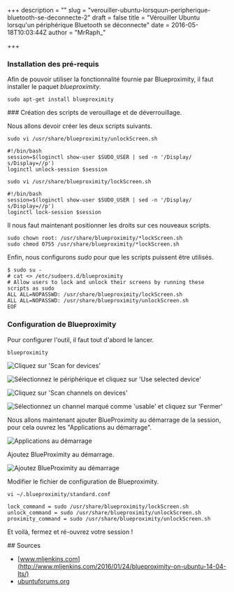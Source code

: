 +++
description = ""
slug = "verouiller-ubuntu-lorsquun-peripherique-bluetooth-se-deconnecte-2"
draft = false
title = "Vérouiller Ubuntu lorsqu'un périphérique Bluetooth se déconnecte"
date = 2016-05-18T10:03:44Z
author = "MrRaph_"

+++

### Installation des pré-requis

Afin de pouvoir utiliser la fonctionnalité fournie par Blueproximity, il faut installer le paquet _blueproximity_.

<pre><code class="hljs bash">sudo apt-get install blueproximity</code></pre>

### Création des scripts de verouillage et de déverrouillage.

Nous allons devoir créer les deux scripts suivants.

<pre><code class="hljs bash">sudo vi /usr/share/blueproximity/unlockScreen.sh</code></pre>

<pre><code class="hljs bash">#!/bin/bash
session=$(loginctl show-user $SUDO_USER | sed -n '/Display/ s/Display=//p')
loginctl unlock-session $session</code></pre>


<pre><code class="hljs bash">sudo vi /usr/share/blueproximity/lockScreen.sh</code></pre>

<pre><code class="hljs bash">#!/bin/bash
session=$(loginctl show-user $SUDO_USER | sed -n '/Display/ s/Display=//p')
loginctl lock-session $session</code></pre>

Il nous faut maintenant positionner les droits sur ces nouveaux scripts.

<pre><code class="hljs bash">sudo chown root: /usr/share/blueproximity/*lockScreen.sh
sudo chmod 0755 /usr/share/blueproximity/*lockScreen.sh</code></pre>

Enfin, nous configurons _sudo_ pour que les scripts puissent être utilisés.

<pre><code class="hljs bash">$ sudo su -
# cat <<EOF >> /etc/sudoers.d/blueproximity
# Allow users to lock and unlock their screens by running these scripts as sudo
ALL ALL=NOPASSWD: /usr/share/blueproximity/lockScreen.sh
ALL ALL=NOPASSWD: /usr/share/blueproximity/unlockScreen.sh
EOF</code></pre>


### Configuration de Blueproximity

Pour configurer l'outil, il faut tout d'abord le lancer.

<pre><code class="hljs bash">blueproximity</code></pre>


![Cliquez sur 'Scan for devices'](https://techan.fr/wp-content/uploads/2016/04/BlueProximity_Preferences_005.png)


![Sélectionnez le périphérique et cliquez sur 'Use selected device'](https://techan.fr/wp-content/uploads/2016/04/BlueProximity_Preferences_006.png)

![Cliquez sur 'Scan channels on devices'](https://techan.fr/wp-content/uploads/2016/04/BlueProximity_Preferences_007.png)

![Sélectionnez un channel marqué comme 'usable' et cliquez sur 'Fermer'](https://techan.fr/wp-content/uploads/2016/04/BlueProximity_Preferences_008.png)

Nous allons maintenant ajouter BlueProximity au démarrage de la session, pour cela ouvrez les "Applications au démarrage".

![Applications au démarrage](https://techan.fr/wp-content/uploads/2016/04/Sélection_009.png)

Ajoutez BlueProximity au démarrage.

![Ajoutez BlueProximity au démarrage](https://techan.fr/wp-content/uploads/2016/04/BlueProximity_startup_005.png)


Modifier le fichier de configuration de Blueproximity.

<pre><code class="hljs bash">vi ~/.blueproximity/standard.conf</code></pre>

<pre><code class="hljs bash">lock_command = sudo /usr/share/blueproximity/lockScreen.sh
unlock_command = sudo /usr/share/blueproximity/unlockScreen.sh
proximity_command = sudo /usr/share/blueproximity/unlockScreen.sh</code></pre>

Et voilà, fermez et ré-ouvrez votre session !

## Sources

* [www.mljenkins.com](http://www.mljenkins.com/2016/01/24/blueproximity-on-ubuntu-14-04-lts/)
* [ubuntuforums.org](http://ubuntuforums.org/showthread.php?t=702372)